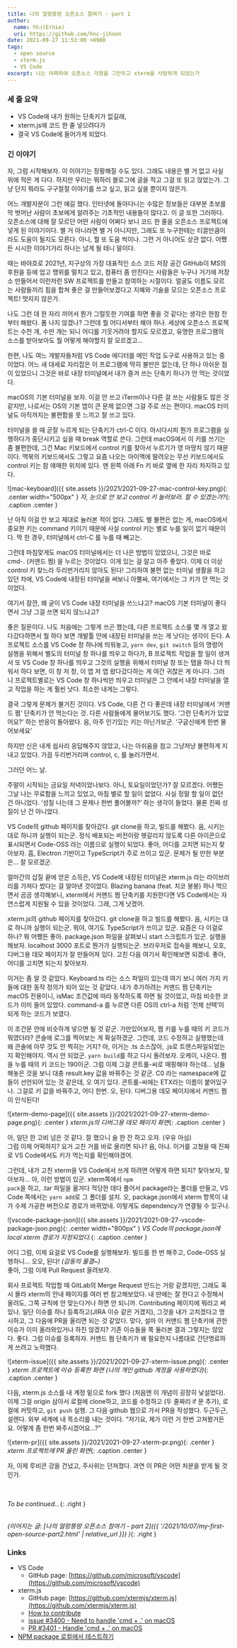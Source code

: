 ```yaml
---
title: 나의 얼렁뚱땅 오픈소스 참여기 - part 1
author: 
  name: 어니(Ernie)
  uri: https://github.com/hnc-jihoon
date: 2021-09-27 11:53:00 +0900
tags:
  - open source
  - xterm.js
  - VS Code
excerpt: 나는 어찌하여 오픈소스 걱정을 그만두고 xterm을 사랑하게 되었는가
---
```

### 세 줄 요약
- VS Code에 내가 원하는 단축키가 없길래,
- xterm.js에 코드 한 줄 넣으려다가
- 결국 VS Code에 들어가게 되었다.

### 긴 이야기

자, 그럼 시작해보자. 이 이야기는 장황해질 수도 있다. 그래도 내용은 별 거 없고 사실 위에 적은 게 다다. 하지만 우리는 뭐하러 블로그에 글을 적고 그걸 또 읽고 앉았는가. 그냥 단지 뭐라도 구구절절 이야기를 쓰고 싶고, 읽고 싶을 뿐이지 않은가.

어느 개발자분이 그런 얘길 했다. 인터넷에 돌아다니는 수많은 정보들은 대부분 초보를 막 벗어난 사람이 초보에게 알려주는 기초적인 내용들이 많다고. 이 글 또한 그러하다. 오픈소스에 대해 잘 모르던 어떤 사람이 어쩌다 보니 코드 한 줄을 오픈소스 프로젝트에 넣게 된 이야기이다. 별 거 아니라면 별 거 아니지만, 그래도 또 누구한테는 티끌만큼이라도 도움이 될지도 모른다. 아니, 뭘 또 도움 씩이나. 그런 거 아니어도 상관 없다. 어쨌든 시시한 이야기거리 하나는 남게 될 테니 말이다.

때는 바야흐로 2021년, 지구상의 가장 대표적인 소스 코드 저장 공간 GitHub이 MS의 후원을 등에 업고 맹위를 떨치고 있고, 컴퓨터 좀 만진다는 사람들은 누구나 거기에 저장소 만들어서 이런저런 SW 프로젝트를 만들고 참여하는 시절이다. 얼굴도 이름도 모르는 사람들끼리 힘을 합쳐 좋은 걸 만들어보겠다고 지혜와 기술을 모으는 오픈소스 프로젝트! 멋지지 않은가.

나도 그런 데 한 자리 끼어서 뭔가 그럴듯한 기여를 하면 좋을 것 같다는 생각은 한참 전부터 해왔다. 폼 나지 않겠나? 그런데 뭘 어디서부터 해야 하나. 세상에 오픈소스 프로젝트는 수천 개, 수만 개는 되니 어디를 기웃거려야 할지도 모르겠고, 유명한 프로그램의 소스를 받아보아도 뭘 어떻게 해야할지 잘 모르겠고…

한편, 나도 여느 개발자들처럼 VS Code 에디터를 메인 작업 도구로 사용하고 있는 중이었다. 어느 새 대세로 자리잡은 이 프로그램에 딱히 불만은 없는데, 단 하나 아쉬운 점이 있었으니 그것은 바로 내장 터미널에서 내가 즐겨 쓰는 단축키 하나가 안 먹는 것이었다.

macOS의 기본 터미널을 보자. 이걸 안 쓰고 iTerm이나 다른 걸 쓰는 사람들도 많은 것 같지만, 나로서는 OS의 기본 앱이 큰 문제 없으면 그걸 주로 쓰는 편이다. macOS 터미널도 아직까지는 불편함을 못 느끼고 잘 쓰고 있다.

터미널을 쓸 때 곧잘 누르게 되는 단축키가 ctrl-C 이다. 아시다시피 뭔가 프로그램을 실행하다가 중단시키고 싶을 때 break 역할로 쓴다. 그런데 macOS에서 이 키를 쓰기는 좀 불편한데, 그건 Mac 키보드에서 control 키를 찾아서 누르기가 영 마땅치 않기 때문이다. 맥북의 키보드에서도 그렇고 요즘 나오는 아이맥에 딸려오는 무선 키보드에서도 control 키는 참 애매한 위치에 있다. 맨 왼쪽 아래 Fn 키 바로 옆에 한 자리 차지하고 있다.

![mac-keyboard]({{ site.assets }}/2021/2021-09-27-mac-control-key.png){: .center width="500px" }
*자, 눈으로 안 보고 control 키 눌러보라. 할 수 있겠는가?*{: .caption .center }

난 아직 이걸 안 보고 제대로 눌러본 적이 없다. 그래도 별 불편은 없는 게, macOS에서 중요한 키는 command 키이기 때문에 사실 control 키는 별로 누를 일이 없기 때문이다. 딱 한 경우, 터미널에서 ctrl-C 를 누를 때 빼고는.

그런데 마침맞게도 macOS 터미널에서는 더 나은 방법이 있었으니, 그것은 바로 cmd-. (커맨드 쩜) 을 누르는 것이었다. 이게 있는 걸 알고 아주 좋았다. 이제 더 이상 control 키 찾느라 두리번거리지 않아도 된다! 그리하여 불편 없는 터미널 생활을 하고 있던 차에, VS Code에 내장된 터미널을 써보니 아뿔싸, 여기에서는 그 키가 안 먹는 것이었다.

여기서 잠깐, 왜 굳이 VS Code 내장 터미널을 쓰느냐고? macOS 기본 터미널이 좋다면서 그냥 그걸 쓰면 되지 않느냐고?

좋은 질문이다. 나도 처음에는 그렇게 쓰곤 했는데, 다른 프로젝트 소스를 몇 개 열고 왔다갔다하면서 뭘 하다 보면 개발툴 안에 내장된 터미널을 쓰는 게 낫다는 생각이 든다. A 프로젝트 소스를 VS Code 창 하나에 띄워놓고, <code>yarn dev</code>, <code>git switch</code> 등의 명령어 실행을 위해서 별도의 터미널 창 하나를 띄우고 하다가, B 프로젝트 작업을 할 일이 생겨서 또 VS Code 창 하나를 띄우고 그것의 실행을 위해서 터미널 창 또는 탭을 하나 더 띄워서 하다 보면, 이 창 저 창, 이 앱 저 앱 왔다갔다하는 게 여간 귀찮은 게 아니다. 그러니 프로젝트별로는 VS Code 창 하나씩만 띄우고 터미널은 그 안에서 내장 터미널을 열고 작업을 하는 게 훨씬 낫다. 최소한 내게는 그렇다.

결국 그렇게 문제가 불거진 것이다. VS Code, 다른 건 다 좋은데 내장 터미널에서 ‘커맨드 쩜’ 단축키가 안 먹는다는 것.
다른 사람들에게 물어보기도 했다. ‘그런 단축키가 있었어요?’ 하는 반응이 돌아왔다. 음, 아주 인기있는 키는 아닌가보군. ‘구글신에게 한번 물어보세요’

하지만 신은 내게 쉽사리 응답해주지 않았고, 나는 아쉬움을 참고 그냥저냥 불편하게 지내고 있었다. 가끔 두리번거리며 control, c, 를 눌러가면서.

그러던 어느 날.

주말이 시작되는 금요일 저녁이었나보다. 아니, 토요일이었던가? 잘 모르겠다. 어쨌든 그날 나는 무료함을 느끼고 있었고, 마침 별로 할 일이 없었다. 사실 정말 할 일이 없던 건 아니었다. ‘성질 나는데 그 문제나 한번 풀어볼까?’ 하는 생각이 들었다. 물론 진짜 성질이 난 건 아니었다.

VS Code의 github 페이지를 찾아갔다. git clone을 하고, 빌드를 해봤다. 음, 시키는 대로 하니까 실행이 되는군. 정식 배포되는 버전이랑 헷갈리지 않도록 다른 아이콘으로 표시되면서 Code-OSS 라는 이름으로 실행이 되었다. 좋아, 어디를 고치면 되는지 찾아보자. 흠, Electron 기반이고 TypeScript가 주로 쓰이고 있군. 문제가 될 만한 부분은… 잘 모르겠군.

얼마간의 삽질 끝에 얻은 소득은, VS Code에 내장된 터미널은 xterm.js 라는 라이브러리를 가져다 썼다는 걸 알아낸 것이었다. Blazing banana (feat. 치코 봉봉) 하나 먹으면서 곰곰 생각해보니, xterm에서 커맨드 쩜 단축키를 지원한다면 VS Code에서는 자연스럽게 지원될 수 있을 것이었다. 그래, 그게 낫겠어.

xterm.js의 github 페이지를 찾아갔다. git clone을 하고 빌드를 해봤다. 음, 시키는 대로 하니까 실행이 되는군. 뭐야, 여기도 TypeScript가 쓰이고 있군. 요즘은 다 이걸로 하나? 뭐 어쨌든 좋아. package.json 파일을 살펴보니 start 스크립트가 있군. 실행을 해보자. localhost 3000 포트로 뭔가가 실행되는군. 브라우저로 접속을 해보니, 오호, 디버그용 데모 페이지가 잘 만들어져 있다. 고친 다음 여기서 확인해보면 되겠네. 좋아, 어디를 고치면 되는지 찾아보자.

이거는 좀 알 것 같았다. Keyboard.ts 라는 소스 파일이 있는데 여기 보니 여러 가지 키들에 대한 동작 정의가 되어 있는 것 같았다. 내가 추가하려는 커맨드 쩜 단축키는 macOS 전용이니, isMac 조건값에 따라 동작하도록 하면 될 것이었고, 마침 비슷한 코드가 이미 들어 있었다. command-a 를 누르면 다른 OS의 ctrl-a 처럼 ‘전체 선택’이 되게 하는 코드가 보였다.

이 조건문 안에 비슷하게 넣으면 될 것 같군. 가만있어보자, 쩜 키를 누를 때의 키 코드가 뭐였더라? 콘솔에 로그를 찍어보는 게 확실하겠군. 그런데, 코드 수정하고 실행했는데 왜 콘솔에 아무 것도 안 찍히는 거지? 아, 이거는 .ts 소스잖아, .js로 트랜스파일되었는지 확인해야지. 역시 안 되었군. <code>yarn build</code>를 하고 다시 돌려보자. 오케이, 나온다. 쩜을 누를 때의 키 코드는 190이군. 그럼 이제 그걸 콘트롤-씨로 매핑해야 하는데… 남들 해놓은 것을 보니 대충 result.key 값을 바꿔주는 것 같군. C0 라는 namespace에 값들이 선언되어 있는 것 같은데, 오 여기 있다. 콘트롤-씨에는 ETX라는 이름이 붙어있구나. 그걸로 키 값을 바꿔주고, 어디 한번. 오, 된다. 디버그용 데모 페이지에서 커맨드 쩜이 인식된다!

![xterm-demo-page]({{ site.assets }}/2021/2021-09-27-xterm-demo-page.png){: .center }
*xterm.js의 디버그용 데모 페이지 화면*{: .caption .center }

아, 일단 한 고비 넘은 것 같다. 잘 했으니 술 한 잔 하고 오자. (우유 마심)\
그럼 이제 어떡하지? 요거 고친 거를 바로 올리면 되나? 음, 아냐. 이거를 고쳤을 때 진짜로 VS Code에서도 키가 먹는지를 확인해야겠어.

그런데, 내가 고친 xterm을 VS Code에서 쓰게 하려면 어떻게 하면 되지? 찾아보자, 찾아보자… 아, 이런 방법이 있군. xterm쪽에서 <code>npm pack</code>을 하고, .tar 파일을 옮겨다 적당한 데다 풀어서 package라는 폴더를 만들고, VS Code 쪽에서는 <code>yarn add</code>로 그 폴더를 설치. 오, package.json에서 xterm 항목이 내가 수제 가공한 버전으로 경로가 바뀌었네. 이렇게도 dependency가 연결될 수 있구나.

![vscode-package-json]({{ site.assets }}/2021/2021-09-27-vscode-package-json.png){: .center width="800px" }
*VS Code의 package.json에 local xterm 경로가 지정되었다.*{: .caption .center }

어디 그럼, 이제 요걸로 VS Code를 실행해보자. 빌드를 한 번 해주고, Code-OSS 실행하니… 오오, 된다! *(감동의 물결~)*\
좋아, 그럼 이제 Pull Request 올려보자. 

회사 프로젝트 작업할 때 GitLab의 Merge Request 만드는 거랑 같겠지만, 그래도 혹시 몰라 xterm의 안내 페이지를 여러 번 참고해보았다. 내 딴에는 잘 한다고 수정해서 올려도, 그쪽 규칙에 안 맞는다거나 하면 안 되니까. Contributing 페이지에 뭐라고 써있나. 일단 이슈를 하나 등록하고(JIRA 이슈 같은 거겠지), 그것을 내가 고치겠다고 명시하고, 그 다음에 PR을 올리면 되는 것 같았다. 맞다, 설마 이 커맨드 쩜 단축키에 관한 이슈가 이미 올라와있거나 하진 않겠지? 기존 이슈들을 쭉 둘러본 결과 그렇지는 않았다. 좋다. 그럼 이슈를 등록하자. 커맨드 쩜 단축키가 왜 필요한지 나름대로 간단명료하게 쓰려고 노력했다. 

![xterm-issue]({{ site.assets }}/2021/2021-09-27-xterm-issue.png){: .center }
*xterm 프로젝트에 이슈 등록한 화면 (나의 개인 github 계정을 사용하였다)*{: .caption .center }

다음, xterm.js 소스를 내 계정 밑으로 fork 했다 (처음엔 이 개념이 굉장히 낯설었다). 이제 그걸 origin 삼아서 로컬에 clone하고, 코드를 수정하고 (두 줄짜리 if 문 추가), 로컬에 커밋하고, <code>git push</code> 실행. 그 다음 github 웹으로 가서 PR을 작성했다. 두근두근, 설렌다. 외부 세계에 내 목소리를 내는 것이다. “저기요, 제가 이런 거 한번 고쳐봤거든요. 어떻게 좀 한번 봐주시겠어요…?”

![xterm-pr]({{ site.assets }}/2021/2021-09-27-xterm-pr.png){: .center }
*xterm 프로젝트에 PR 올린 화면*{: .caption .center }

자, 이제 루비콘 강을 건넜고, 주사위는 던져졌다. 과연 이 PR은 어떤 처분을 받게 될 것인가.

\
\
*To be continued...*{: .right }

\
*(이어지는 글: [나의 얼렁뚱땅 오픈소스 참여기 - part 2]({{ '/2021/10/07/my-first-open-source-part2.html' | relative_url }}) )*{: .right }

### Links
- VS Code
  - GitHub page: [https://github.com/microsoft/vscode](https://github.com/microsoft/vscode)
- xterm.js
  - GitHub page: [https://github.com/xtermjs/xterm.js](https://github.com/xtermjs/xterm.js)
  - [How to contribute](https://github.com/xtermjs/xterm.js/blob/master/CONTRIBUTING.md)
  - [issue #3400 - Need to handle 'cmd + .' on macOS](https://github.com/xtermjs/xterm.js/issues/3400)
  - [PR #3401 - Handle 'cmd + .' on macOS](https://github.com/xtermjs/xterm.js/pull/3401)
- [NPM package 로컬에서 테스트하기](https://velog.io/@johnyworld/NPM-package-로컬에서-테스트하기)
